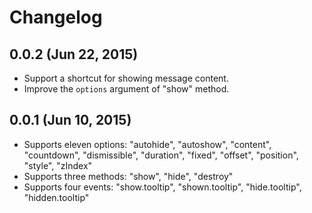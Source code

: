 # Changelog


## 0.0.2 (Jun 22, 2015)

- Support a shortcut for showing message content.
- Improve the `options` argument of "show" method.


## 0.0.1 (Jun 10, 2015)

- Supports eleven options: "autohide", "autoshow", "content", "countdown", "dismissible", "duration", "fixed", "offset", "position", "style", "zIndex"
- Supports three methods: "show", "hide", "destroy"
- Supports four events: "show.tooltip", "shown.tooltip", "hide.tooltip", "hidden.tooltip"
